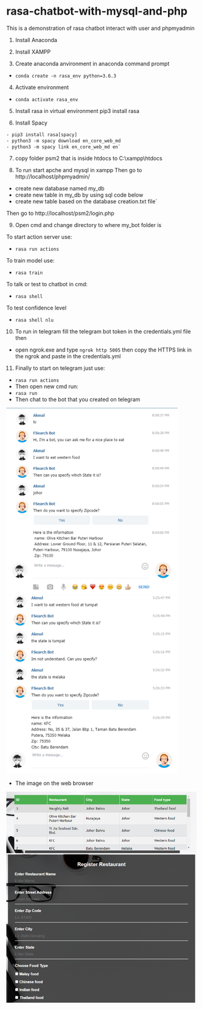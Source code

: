 # rasa-chatbot-with-mysql-and-php
This is a demonstration of rasa chatbot interact with user and phpmyadmin

1. Install Anaconda 

2. Install XAMPP

3. Create anaconda anvironment in anaconda command prompt 
- `conda create -n rasa_env python=3.6.3`

4. Activate environment
- `conda activate rasa_env`

5. Install rasa in virtual environment
pip3 install rasa

6. Install Spacy
```text
- pip3 install rasa[spacy]
- python3 -m spacy download en_core_web_md
- python3 -m spacy link en_core_web_md en`
```

7. copy folder psm2 that is inside htdocs to C:\xampp\htdocs

8. To run start apche and mysql in xampp
Then go to http://localhost/phpmyadmin/
- create new database named my_db
- create new table in my_db by using sql code below
- create new table based on the database creation.txt file`

Then go to http://localhost/psm2/login.php

9. Open cmd and change directory to where my_bot folder is

To start action server use:
- `rasa run actions`

To train model use: 
- `rasa train`

To talk or test to chatbot in cmd:
- `rasa shell`

To test confidence level
- `rasa shell nlu`

10. To run in telegram fill the telegram bot token in the credentials.yml file then
- open ngrok.exe and type `ngrok http 5005` then copy the HTTPS link in the ngrok and paste in the credentials.yml

11. Finally to start on telegram just use:
- `rasa run actions`
- Then open new cmd run:
- `rasa run`
- Then chat to the bot that you created on telegram

<img src="images/ss1.PNG" width="450" >

<img src="images/ss2.PNG" width="450" >

- The image on the web browser
<img src="images/ss3.PNG" width="500" >

<img src="images/ss4.PNG" width="500" >

